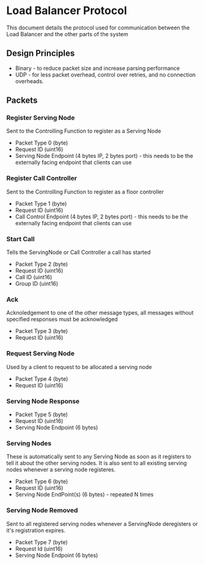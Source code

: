 # Load Balancer Protocol
This document details the protocol used for communication between the Load Balancer and the other parts of the system

## Design Principles
* Binary - to reduce packet size and increase parsing performance
* UDP - for less packet overhead, control over retries, and no connection overheads.

## Packets

### Register Serving Node
Sent to the Controlling Function to register as a Serving Node
* Packet Type 0 (byte)
* Request ID (uint16)
* Serving Node Endpoint (4 bytes IP, 2 bytes port) - this needs to be the externally facing endpoint that clients can use

### Register Call Controller
Sent to the Controlling Function to register as a floor controller
* Packet Type 1 (byte)
* Request ID (uint16)
* Call Control Endpoint (4 bytes IP, 2 bytes port) - this needs to be the externally facing endpoint that clients can use

### Start Call
Tells the ServingNode or Call Controller a call has started
* Packet Type 2 (byte)
* Request ID (uint16)
* Call ID (uint16)
* Group ID (uint16)

### Ack
Acknoledgement to one of the other message types, all messages without specified responses must be acknowledged
* Packet Type 3 (byte)
* Request ID (uint16)

### Request Serving Node
Used by a client to request to be allocated a serving node
* Packet Type 4 (byte)
* Request ID (uint16)

### Serving Node Response
* Packet Type 5 (byte)
* Request ID (uint16)
* Serving Node Endpoint (6 bytes)

### Serving Nodes
These is automatically sent to any Serving Node as soon as it registers to tell it about 
the other serving nodes. It is also sent to all existing serving nodes whenever a serving node registeres.
* Packet Type 6 (byte)
* Request ID (uint16)
* Serving Node EndPoint(s) (6 bytes) - repeated N times

### Serving Node Removed
Sent to all registered serving nodes whenever a ServingNode deregisters or it's registration expires.
* Packet Type 7 (byte)
* Request Id (uint16)
* Serving Node Endpoint (6 bytes)



